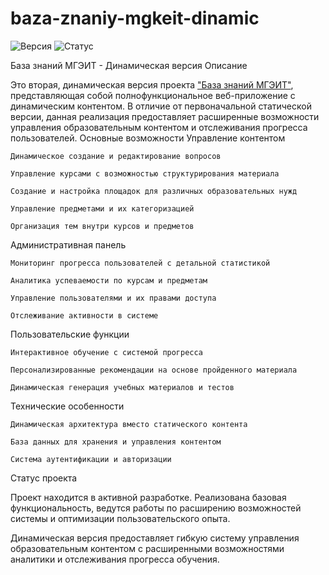 # baza-znaniy-mgkeit-dinamic
![Версия](https://img.shields.io/badge/версия-0.1.0-turquoise)
![Статус](https://img.shields.io/badge/статус-в%20разработке-pink)

База знаний МГЭИТ - Динамическая версия
Описание

Это вторая, динамическая версия проекта ["База знаний МГЭИТ"](https://github.com/R1naku/baza-znaniy-mgkeit), представляющая собой полнофункциональное веб-приложение с динамическим контентом. В отличие от первоначальной статической версии, данная реализация предоставляет расширенные возможности управления образовательным контентом и отслеживания прогресса пользователей.
Основные возможности
Управление контентом

    Динамическое создание и редактирование вопросов

    Управление курсами с возможностью структурирования материала

    Создание и настройка площадок для различных образовательных нужд

    Управление предметами и их категоризацией

    Организация тем внутри курсов и предметов

Административная панель

    Мониторинг прогресса пользователей с детальной статистикой

    Аналитика успеваемости по курсам и предметам

    Управление пользователями и их правами доступа

    Отслеживание активности в системе

Пользовательские функции

    Интерактивное обучение с системой прогресса

    Персонализированные рекомендации на основе пройденного материала

    Динамическая генерация учебных материалов и тестов

Технические особенности

    Динамическая архитектура вместо статического контента

    База данных для хранения и управления контентом

    Система аутентификации и авторизации

Статус проекта

Проект находится в активной разработке. Реализована базовая функциональность, ведутся работы по расширению возможностей системы и оптимизации пользовательского опыта.

Динамическая версия предоставляет гибкую систему управления образовательным контентом с расширенными возможностями аналитики и отслеживания прогресса обучения.
